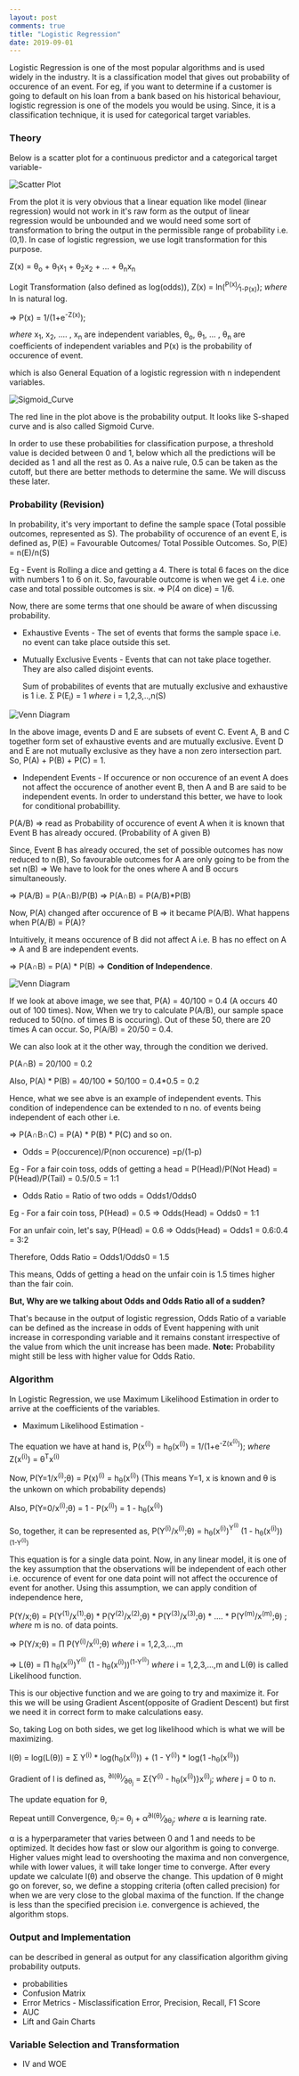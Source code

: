 ```yaml
---
layout: post
comments: true
title: "Logistic Regression"
date: 2019-09-01
---
```


Logistic Regression is one of the most popular algorithms and is used widely in the industry. It is a classification model that gives out probability of occurence of an event. For eg, if you want to determine if a customer is going to default on his loan from a bank based on his historical behaviour, logistic regression is one of the models you would be using. Since, it is a classification technique, it is used for categorical target variables. 

### Theory

Below is a scatter plot for a continuous predictor and a categorical target variable-

![Scatter Plot](/images/Logistic_Regression_Images/Scatter_plot.png)

From the plot it is very obvious that a linear equation like model (linear regression) would not work in it's raw form as the output of linear regression would be unbounded and we would need some sort of transformation to bring the output in the permissible range of probability i.e. (0,1). In case of logistic regression, we use logit transformation for this purpose.

Z(x) = &theta;<sub>o</sub> + &theta;<sub>1</sub>x<sub>1</sub> + &theta;<sub>2</sub>x<sub>2</sub> + ... + &theta;<sub>n</sub>x<sub>n</sub>

Logit Transformation (also defined as log(odds)), Z(x) = ln(<sup>P(x)</sup>&frasl;<sub>1-P(x)</sub>); _where_ ln is natural log.

&#8658; P(x) = 1/(1+e<sup>-Z(x)</sup>); 

_where_ x<sub>1</sub>, x<sub>2</sub>, .... , x<sub>n</sub> are independent variables, 
&theta;<sub>o</sub>, &theta;<sub>1</sub>, ... , &theta;<sub>n</sub> are coefficients of independent variables and
P(x) is the probability of occurence of event.

which is also General Equation of a logistic regression with n independent variables. 

![Sigmoid_Curve](/images/Logistic_Regression_Images/Sigmoid_Curve.png)

The red line in the plot above is the probability output. It looks like S-shaped curve and is also called Sigmoid Curve.

In order to use these probabilities for classification purpose, a threshold value is decided between 0 and 1, below which all the predictions will be decided as 1 and all the rest as 0. As a naive rule, 0.5 can be taken as the cutoff, but there are better methods to determine the same. We will discuss these later.

### Probability (Revision)

In probability, it's very important to define the sample space (Total possible outcomes, represented as S). The probability of occurence of an event E, is defined as, P(E) =  Favourable Outcomes/ Total Possible Outcomes.
So, P(E) = n(E)/n(S)

Eg - Event is Rolling a dice and getting a 4. There is total 6 faces on the dice with numbers 1 to 6 on it.
So, favourable outcome is when we get 4 i.e. one case and total possible outcomes is six. &#8658; P(4 on dice) = 1/6.

Now, there are some terms that one should be aware of when discussing probability.

- Exhaustive Events - The set of events that forms the sample space i.e. no event can take place outside this set.

- Mutually Exclusive Events - Events that can not take place together. They are also called disjoint events.

    Sum of probabilites of events that are mutually exclusive and exhaustive is 1 i.e. &Sigma; P(E<sub>i</sub>) = 1 _where_ i = 1,2,3,..,n(S)

![Venn Diagram](/images/Logistic_Regression_Images/Venn_Diagram_events.jpg)

In the above image, events D and E are subsets of event C. Event A, B and C together form set of exhaustive events and are mutually exclusive. Event D and E are not mutually exclusive as they have a non zero intersection part. So, P(A) + P(B) + P(C) = 1. 

- Independent Events - If occurence or non occurence of an event A does not affect the occurence of another event B, then A and B are said to be independent events. In order to understand this better, we have to look for conditional probabillity.

P(A/B) => read as Probability of occurence of event A when it is known that Event B has already occured. (Probability of A given B)

Since, Event B has already occured, the set of possible outcomes has now reduced to n(B), So favourable outcomes for A are only going to be from the set n(B) &#8658; We have to look for the ones where A and B occurs simultaneously.

&#8658; P(A/B) = P(A&cap;B)/P(B) &#8658; P(A&cap;B) = P(A/B)*P(B)

Now, P(A) changed after occurence of B => it became P(A/B). What happens when P(A/B) = P(A)?

Intuitively, it means occurence of B did not affect A i.e. B has no effect on A &#8658; A and B are independent events.

&#8658; P(A&cap;B) = P(A) * P(B) &#8658; **Condition of Independence**.

![Venn Diagram](/images/Logistic_Regression_Images/Venn_Diagram_independent_events.jpg)

If we look at above image, we see that, P(A) = 40/100 = 0.4 (A occurs 40 out of 100 times). Now, When we try to calculate P(A/B), our sample space reduced to 50(no. of times B is occuring). Out of these 50, there are 20 times A can occur. So, P(A/B) = 20/50 = 0.4.

We can also look at it the other way, through the condition we derived.

P(A&cap;B) = 20/100 = 0.2

Also, P(A) * P(B) = 40/100 * 50/100 = 0.4*0.5 = 0.2

Hence, what we see abve is an example of independent events. This condition of independence can be extended to n no. of events being independent of each other i.e.

&#8658; P(A&cap;B&cap;C) = P(A) * P(B) * P(C) and so on.

- Odds = P(occurence)/P(non occurence)  =p/(1-p)

Eg - For a fair coin toss, odds of getting a head = P(Head)/P(Not Head) = P(Head)/P(Tail) = 0.5/0.5 = 1:1

- Odds Ratio = Ratio of two odds = Odds1/Odds0

Eg - For a fair coin toss, P(Head) = 0.5 &#8658; Odds(Head) = Odds0 = 1:1

For an unfair coin, let's say, P(Head) = 0.6 &#8658; Odds(Head) = Odds1 = 0.6:0.4 = 3:2

Therefore, Odds Ratio = Odds1/Odds0 = 1.5

This means, Odds of getting a head on the unfair coin is 1.5 times higher than the fair coin.

**But, Why are we talking about Odds and Odds Ratio all of a sudden?**

That's because in the output of logistic regression, Odds Ratio of a variable can be defined as the increase in odds of Event happening with unit increase in corresponding variable and it remains constant irrespective of the value from which the unit increase has been made. **Note:** Probability might still be less with higher value for Odds Ratio.

### Algorithm

In Logistic Regression, we use Maximum Likelihood Estimation in order to arrive at the coefficients of the variables.

- Maximum Likelihood Estimation - 

The equation we have at hand is, P(x<sup>(i)</sup>) = h<sub>&theta;</sub>(x<sup>(i)</sup>) = 1/(1+e<sup>-Z(x<sup>(i)</sup>)</sup>); _where_ Z(x<sup>(i)</sup>) = &theta;<sup>T</sup>x<sup>(i)</sup>

Now, P(Y=1/x<sup>(i)</sup>;&theta;) = P(x)<sup>(i)</sup> = h<sub>&theta;</sub>(x<sup>(i)</sup>) (This means Y=1, x is known and &theta; is the unkown on which probability depends)

Also, P(Y=0/x<sup>(i)</sup>;&theta;) = 1 - P(x<sup>(i)</sup>) = 1 - h<sub>&theta;</sub>(x<sup>(i)</sup>)

So, together, it can be represented as, P(Y<sup>(i)</sup>/x<sup>(i)</sup>;&theta;) = h<sub>&theta;</sub>(x<sup>(i)</sup>)<sup>Y<sup>(i)</sup></sup> (1 - h<sub>&theta;</sub>(x<sup>(i)</sup>))<sup>(1-Y<sup>(i)</sup>)</sup>

This equation is for a single data point. Now, in any linear model, it is one of the key assumption that the observations will be independent of each other i.e. occurence of event for one data point will not affect the occurence of event for another. Using this assumption, we can apply condition of independence here,

P(Y/x;&theta;) = P(Y<sup>(1)</sup>/x<sup>(1)</sup>;&theta;) * P(Y<sup>(2)</sup>/x<sup>(2)</sup>;&theta;) * P(Y<sup>(3)</sup>/x<sup>(3)</sup>;&theta;) * .... * P(Y<sup>(m)</sup>/x<sup>(m)</sup>;&theta;) ; _where_ m is no. of data points.

&#8658; P(Y/x;&theta;) = 	&Pi; P(Y<sup>(i)</sup>/x<sup>(i)</sup>;&theta;) _where_ i = 1,2,3,...,m

&#8658; L(&theta;) = &Pi; h<sub>&theta;</sub>(x<sup>(i)</sup>)<sup>Y<sup>(i)</sup></sup> (1 - h<sub>&theta;</sub>(x<sup>(i)</sup>))<sup>(1-Y<sup>(i)</sup>)</sup> _where_ i = 1,2,3,...,m and L(&theta;) is called Likelihood function.

This is our objective function and we are going to try and maximize it. For this we will be using Gradient Ascent(opposite of Gradient Descent) but first we need it in correct form to make calculations easy.

So, taking Log on both sides, we get log likelihood which is what we will be maximizing.

l(&theta;) = log(L(&theta;)) = &Sigma; Y<sup>(i)</sup> * log(h<sub>&theta;</sub>(x<sup>(i)</sup>)) + (1 - Y<sup>(i)</sup>) * log(1 -h<sub>&theta;</sub>(x<sup>(i)</sup>))

Gradient of l is defined as, <sup>&#x2202;l(&theta;)</sup>&frasl;<sub>&#x2202;&theta;<sub>j</sub></sub> = &Sigma;{Y<sup>(i)</sup> - h<sub>&theta;</sub>(x<sup>(i)</sup>)}x<sup>(i)</sup><sub>j</sub>; _where_ j = 0 to n.

The update equation for &theta;,

Repeat untill Convergence,
&theta;<sub>j</sub>:= &theta;<sub>j</sub> + &alpha;<sup>&#x2202;l(&theta;)</sup>&frasl;<sub>&#x2202;&theta;<sub>j</sub></sub>; _where_ &alpha; is learning rate. 

&alpha; is a hyperparameter that varies between 0 and 1 and needs to be optimized. It decides how fast or slow our algorithm is going to converge. Higher values might lead to overshooting the maxima and non convergence, while with lower values, it will take longer time to converge. After every update we calculate l(&theta;) and observe the change. This updation of &theta; might go on forever, so, we define a stopping criteria (often called precision) for when we are very close to the global maxima of the function. If the change is less than the specified precision i.e. convergence is achieved, the algorithm stops.

### Output and Implementation

can be described in general as output for any classification algorithm giving probability outputs.
* probabilities
* Confusion Matrix
* Error Metrics - Misclassification Error, Precision, Recall, F1 Score
* AUC
* Lift and Gain Charts

### Variable Selection and Transformation

* IV and WOE


